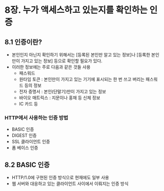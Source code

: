 # 8장. 누가 액세스하고 있는지를 확인하는 인증

## 8.1 인증이란?
- 본인인지 아닌지 확인하기 위해서는 [등록된 본인만 알고 있는 정보]나 [등록한 본인만이 가지고 있는 정보] 등으로 확인할 필요가 있다.
- 이러한 정보에는 주로 다음과 같은 것들 사용
  - 패스워드
  - 원타임 토큰 : 본인만이 가지고 있는 기기에 표시되는 한 번 쓰고 버리는 패스워드 등의 정보
  - 전자 증명서 : 본인(단말기)만이 가지고 있는 정보
  - 바이오 매트릭스 : 지문이나 홍채 등 신체 정보
  - IC 카드 등


### HTTP에서 사용하는 인증 방법
- BASIC 인증
- DIGEST 인증
- SSL 클라이언트 인증
- 폼 베이스 인증

## 8.2 BASIC 인증
- HTTP/1.0에 구현된 인증 방식으로 현재에도 일부 사용
- 웹 서버와 대응하고 있는 클라이언트 사이에서 이뤄지는 인증 방식
